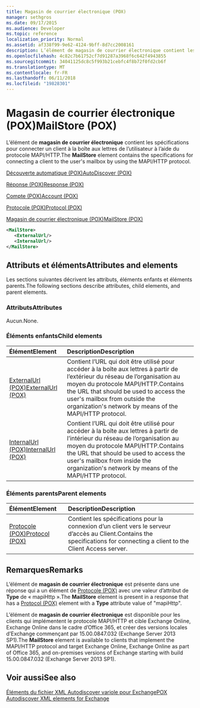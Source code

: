 ```yaml
---
title: Magasin de courrier électronique (POX)
manager: sethgros
ms.date: 09/17/2015
ms.audience: Developer
ms.topic: reference
localization_priority: Normal
ms.assetid: af338f99-9e62-4124-9bff-8d7cc2008161
description: L’élément de magasin de courrier électronique contient les spécifications pour connecter un client à la boîte aux lettres de l’utilisateur à l’aide du protocole MAPI/HTTP.
ms.openlocfilehash: 4c82c7b61752cf7d91287a3968f6c642f4943855
ms.sourcegitcommit: 34041125dc8c5f993b21cebfc4f8b72f0fd2cb6f
ms.translationtype: MT
ms.contentlocale: fr-FR
ms.lasthandoff: 06/11/2018
ms.locfileid: "19828301"
---
```

# <a name="mailstore-pox"></a><span data-ttu-id="6c508-103">Magasin de courrier électronique (POX)</span><span class="sxs-lookup"><span data-stu-id="6c508-103">MailStore (POX)</span></span>

<span data-ttu-id="6c508-104">L’élément de **magasin de courrier électronique** contient les spécifications pour connecter un client à la boîte aux lettres de l’utilisateur à l’aide du protocole MAPI/HTTP.</span><span class="sxs-lookup"><span data-stu-id="6c508-104">The **MailStore** element contains the specifications for connecting a client to the user's mailbox by using the MAPI/HTTP protocol.</span></span> 
  
[<span data-ttu-id="6c508-105">Découverte automatique (POX)</span><span class="sxs-lookup"><span data-stu-id="6c508-105">AutoDiscover (POX)</span></span>](autodiscover-pox.md)
  
[<span data-ttu-id="6c508-106">Réponse (POX)</span><span class="sxs-lookup"><span data-stu-id="6c508-106">Response (POX)</span></span>](response-pox.md)
  
[<span data-ttu-id="6c508-107">Compte (POX)</span><span class="sxs-lookup"><span data-stu-id="6c508-107">Account (POX)</span></span>](account-pox.md)
  
[<span data-ttu-id="6c508-108">Protocole (POX)</span><span class="sxs-lookup"><span data-stu-id="6c508-108">Protocol (POX)</span></span>](protocol-pox.md)
  
[<span data-ttu-id="6c508-109">Magasin de courrier électronique (POX)</span><span class="sxs-lookup"><span data-stu-id="6c508-109">MailStore (POX)</span></span>](mailstore-pox.md)
  
```XML
<MailStore>
   <ExternalUrl/>
   <InternalUrl/>
</MailStore>
```

## <a name="attributes-and-elements"></a><span data-ttu-id="6c508-110">Attributs et éléments</span><span class="sxs-lookup"><span data-stu-id="6c508-110">Attributes and elements</span></span>

<span data-ttu-id="6c508-111">Les sections suivantes décrivent les attributs, éléments enfants et éléments parents.</span><span class="sxs-lookup"><span data-stu-id="6c508-111">The following sections describe attributes, child elements, and parent elements.</span></span>
  
### <a name="attributes"></a><span data-ttu-id="6c508-112">Attributs</span><span class="sxs-lookup"><span data-stu-id="6c508-112">Attributes</span></span>

<span data-ttu-id="6c508-113">Aucun.</span><span class="sxs-lookup"><span data-stu-id="6c508-113">None.</span></span>
  
### <a name="child-elements"></a><span data-ttu-id="6c508-114">Éléments enfants</span><span class="sxs-lookup"><span data-stu-id="6c508-114">Child elements</span></span>

|<span data-ttu-id="6c508-115">**Élément**</span><span class="sxs-lookup"><span data-stu-id="6c508-115">**Element**</span></span>|<span data-ttu-id="6c508-116">**Description**</span><span class="sxs-lookup"><span data-stu-id="6c508-116">**Description**</span></span>|
|:-----|:-----|
|[<span data-ttu-id="6c508-117">ExternalUrl (POX)</span><span class="sxs-lookup"><span data-stu-id="6c508-117">ExternalUrl (POX)</span></span>](externalurl-pox.md) <br/> |<span data-ttu-id="6c508-118">Contient l’URL qui doit être utilisé pour accéder à la boîte aux lettres à partir de l’extérieur du réseau de l’organisation au moyen du protocole MAPI/HTTP.</span><span class="sxs-lookup"><span data-stu-id="6c508-118">Contains the URL that should be used to access the user's mailbox from outside the organization's network by means of the MAPI/HTTP protocol.</span></span>  <br/> |
|[<span data-ttu-id="6c508-119">InternalUrl (POX)</span><span class="sxs-lookup"><span data-stu-id="6c508-119">InternalUrl (POX)</span></span>](internalurl-pox.md) <br/> |<span data-ttu-id="6c508-120">Contient l’URL qui doit être utilisé pour accéder à la boîte aux lettres à partir de l’intérieur du réseau de l’organisation au moyen du protocole MAPI/HTTP.</span><span class="sxs-lookup"><span data-stu-id="6c508-120">Contains the URL that should be used to access the user's mailbox from inside the organization's network by means of the MAPI/HTTP protocol.</span></span>  <br/> |
   
### <a name="parent-elements"></a><span data-ttu-id="6c508-121">Éléments parents</span><span class="sxs-lookup"><span data-stu-id="6c508-121">Parent elements</span></span>

|<span data-ttu-id="6c508-122">**Élément**</span><span class="sxs-lookup"><span data-stu-id="6c508-122">**Element**</span></span>|<span data-ttu-id="6c508-123">**Description**</span><span class="sxs-lookup"><span data-stu-id="6c508-123">**Description**</span></span>|
|:-----|:-----|
|[<span data-ttu-id="6c508-124">Protocole (POX)</span><span class="sxs-lookup"><span data-stu-id="6c508-124">Protocol (POX)</span></span>](protocol-pox.md) <br/> |<span data-ttu-id="6c508-125">Contient les spécifications pour la connexion d’un client vers le serveur d’accès au Client.</span><span class="sxs-lookup"><span data-stu-id="6c508-125">Contains the specifications for connecting a client to the Client Access server.</span></span>  <br/> |
   
## <a name="remarks"></a><span data-ttu-id="6c508-126">Remarques</span><span class="sxs-lookup"><span data-stu-id="6c508-126">Remarks</span></span>

<span data-ttu-id="6c508-127">L’élément de **magasin de courrier électronique** est présente dans une réponse qui a un élément de [Protocole (POX)](protocol-pox.md) avec une valeur d’attribut de **Type** de « mapiHttp ».</span><span class="sxs-lookup"><span data-stu-id="6c508-127">The **MailStore** element is present in a response that has a [Protocol (POX)](protocol-pox.md) element with a **Type** attribute value of "mapiHttp".</span></span> 
  
<span data-ttu-id="6c508-128">L’élément de **magasin de courrier électronique** est disponible pour les clients qui implémentent le protocole MAPI/HTTP et cible Exchange Online, Exchange Online dans le cadre d’Office 365, et créer des versions locales d’Exchange commençant par 15.00.0847.032 (Exchange Server 2013 SP1).</span><span class="sxs-lookup"><span data-stu-id="6c508-128">The **MailStore** element is available to clients that implement the MAPI/HTTP protocol and target Exchange Online, Exchange Online as part of Office 365, and on-premises versions of Exchange starting with build 15.00.0847.032 (Exchange Server 2013 SP1).</span></span> 
  
## <a name="see-also"></a><span data-ttu-id="6c508-129">Voir aussi</span><span class="sxs-lookup"><span data-stu-id="6c508-129">See also</span></span>



[<span data-ttu-id="6c508-130">Éléments du fichier XML Autodiscover variole pour Exchange</span><span class="sxs-lookup"><span data-stu-id="6c508-130">POX Autodiscover XML elements for Exchange</span></span>](pox-autodiscover-xml-elements-for-exchange.md)

